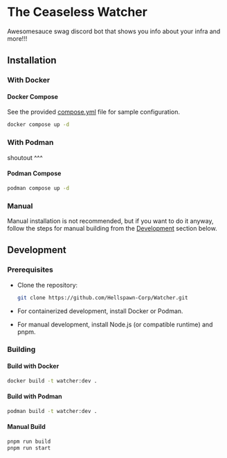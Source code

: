 # The Ceaseless Watcher

Awesomesauce swag discord bot that shows you info about your infra and more!!!

## Installation

### With Docker

#### Docker Compose

See the provided [compose.yml](compose.yml) file for sample configuration.

```bash
docker compose up -d
```

### With Podman

shoutout ^^^

#### Podman Compose

```bash
podman compose up -d
```

<!-- ### Kubernetes

#### Helm -->

### Manual

Manual installation is not recommended, but if you want to do it anyway, follow the steps for manual building from the [Development](#development) section below.

## Development

### Prerequisites

- Clone the repository:

    ```bash
    git clone https://github.com/Hellspawn-Corp/Watcher.git
    ```

- For containerized development, install Docker or Podman.
- For manual development, install Node.js (or compatible runtime) and pnpm.

### Building

#### Build with Docker

```bash
docker build -t watcher:dev .
```

#### Build with Podman

```bash
podman build -t watcher:dev .
```

#### Manual Build

```bash
pnpm run build
pnpm run start
```
